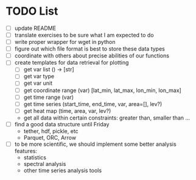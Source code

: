 # TODO List

- [ ] update README
- [ ] translate exercises to be sure what I am expected to do
- [ ] write proper wrapper for wget in python
- [ ] figure out which file format is best to store these data types
- [ ] coordinate with others about precise abilities of our functions
- [ ] create templates for data retrieval for plotting
    - [ ] get var list () -> [str]
    - [ ] get var type
    - [ ] get var unit
    - [ ] get coordinate range (var) [lat\_min, lat\_max, lon\_min, lon\_max]
    - [ ] get time range (var)
    - [ ] get time series (start\_time, end\_time, var, area=[], lev?)
    - [ ] get heat map (time, area, var, lev?)
    - get all data within certain constraints: greater than, smaller than ...
- [ ] find a good data structure until Friday
    - tether, hdf, pickle, etc
    - Parquet, ORC, Arrow
- [ ] to be more scientific, we should implement some better analysis features:
    - statistics
    - spectral analysis
    - other time series analysis tools
